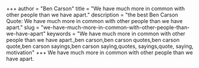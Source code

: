+++
author = "Ben Carson"
title = "We have much more in common with other people than we have apart."
description = "the best Ben Carson Quote: We have much more in common with other people than we have apart."
slug = "we-have-much-more-in-common-with-other-people-than-we-have-apart"
keywords = "We have much more in common with other people than we have apart.,ben carson,ben carson quotes,ben carson quote,ben carson sayings,ben carson saying,quotes, sayings,quote, saying, motivation"
+++
We have much more in common with other people than we have apart.
